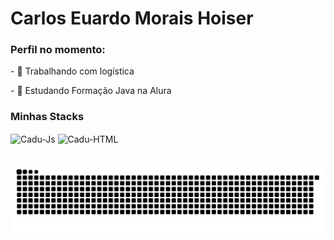 # Carlos Euardo Morais Hoiser

<h3 align="left">Perfil no momento:</h3>
<p>- 🔭 Trabalhando com logística </p>
<p>- 🌱 Estudando Formação Java na Alura </p>

<h3 align="left">Minhas Stacks</h3>
<div tyle="display: inline_block">
  <img align="center" alt="Cadu-Js" height="30" width="40" src="https://raw.githubusercontent.com/marwin1991/profile-technology-icons/refs/heads/main/icons/java.png">
  <img align="center" alt="Cadu-HTML" height="30" width="40" src="https://raw.githubusercontent.com/marwin1991/profile-technology-icons/refs/heads/main/icons/spring_boot.png">
</div>

##

<picture align="center">
  <source media="(prefers-color-scheme: dark)" srcset="https://raw.githubusercontent.com/msdohko/msdohko/output/github-contribution-grid-snake-dark.svg">
  <source media="(prefers-color-scheme: light)" srcset="https://raw.githubusercontent.com/msdohko/msdohko/output/github-contribution-grid-snake-dark.svg">
  <img align="center" alt="github contribution grid snake animation" src="https://raw.githubusercontent.com/msdohko/msdohko/output/github-contribution-grid-snake.svg">
</picture>
<br><br>
